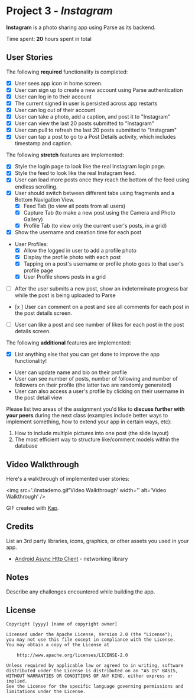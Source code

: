 # Project 3 - *Instagram*

**Instagram** is a photo sharing app using Parse as its backend.

Time spent: **20** hours spent in total

## User Stories

The following **required** functionality is completed:

- [x] User sees app icon in home screen.
- [x] User can sign up to create a new account using Parse authentication
- [x] User can log in to their account
- [x] The current signed in user is persisted across app restarts
- [x] User can log out of their account
- [x] User can take a photo, add a caption, and post it to "Instagram"
- [x] User can view the last 20 posts submitted to "Instagram"
- [x] User can pull to refresh the last 20 posts submitted to "Instagram"
- [x] User can tap a post to go to a Post Details activity, which includes timestamp and caption.

The following **stretch** features are implemented:

- [x] Style the login page to look like the real Instagram login page.
- [x] Style the feed to look like the real Instagram feed.
- [x] User can load more posts once they reach the bottom of the feed using endless scrolling.
- [x] User should switch between different tabs using fragments and a Bottom Navigation View.
    - [x] Feed Tab (to view all posts from all users)
    - [x] Capture Tab (to make a new post using the Camera and Photo Gallery)
    - [x] Profile Tab (to view only the current user's posts, in a grid)
- [x] Show the username and creation time for each post
- User Profiles:
    - [x] Allow the logged in user to add a profile photo
    - [x] Display the profile photo with each post
    - [x] Tapping on a post's username or profile photo goes to that user's profile page
    - [x] User Profile shows posts in a grid
- [ ] After the user submits a new post, show an indeterminate progress bar while the post is being uploaded to Parse
- [x ] User can comment on a post and see all comments for each post in the post details screen.
- [ ] User can like a post and see number of likes for each post in the post details screen.

The following **additional** features are implemented:

- [x] List anything else that you can get done to improve the app functionality!
- User can update name and bio on their profile
- User can see number of posts, number of following and number of followers on their profile (the latter two are randomly generated)
- User can also access a user's profile by clicking on their username in the post detail view

Please list two areas of the assignment you'd like to **discuss further with your peers** during the next class (examples include better ways to implement something, how to extend your app in certain ways, etc):

1. How to include multiple pictures into one post (the slide layout)
2. The most efficient way to structure like/comment models within the database

## Video Walkthrough

Here's a walkthrough of implemented user stories:

<img src='./instademo.gif'Video Walkthrough' width='' alt='Video Walkthrough' />

GIF created with [Kap](https://getkap.co/).

## Credits

List an 3rd party libraries, icons, graphics, or other assets you used in your app.

- [Android Async Http Client](http://loopj.com/android-async-http/) - networking library


## Notes

Describe any challenges encountered while building the app.

## License

    Copyright [yyyy] [name of copyright owner]

    Licensed under the Apache License, Version 2.0 (the "License");
    you may not use this file except in compliance with the License.
    You may obtain a copy of the License at

        http://www.apache.org/licenses/LICENSE-2.0

    Unless required by applicable law or agreed to in writing, software
    distributed under the License is distributed on an "AS IS" BASIS,
    WITHOUT WARRANTIES OR CONDITIONS OF ANY KIND, either express or implied.
    See the License for the specific language governing permissions and
    limitations under the License.